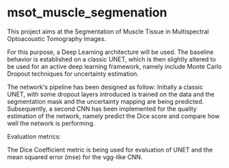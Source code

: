 # msot_muscle_segmenation

This project aims at the Segmentation of Muscle Tissue in Multispectral Optoacoustic Tomography Images.

For this purpose, a Deep Learning architecture will be used. The baseline  behavior is established on a classic UNET, which is then slightly altered to be used for an active deep learning framework, namely include Monte Carlo Dropout techniques for uncertainty estimation.

The network's pipeline has been designed as follow: Initially a classic UNET, with some dropout layers introduced is trained on the data and the segmentation mask and the uncertainty mapping are being predicted. Subsequently, a second CNN has been implemented for the quality estimation of the network, namely predict the Dice score and compare how well the network is performing.

Evaluation metrics:

The Dice Coefficient metric is being used for evaluation of UNET and the mean squared error (mse) for the vgg-like CNN.
